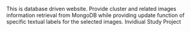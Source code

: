 This is database driven website. 
Provide cluster and related images information retrieval from MongoDB while providing update function of specific textual labels for the selected images.
Invidiual Study Project 
